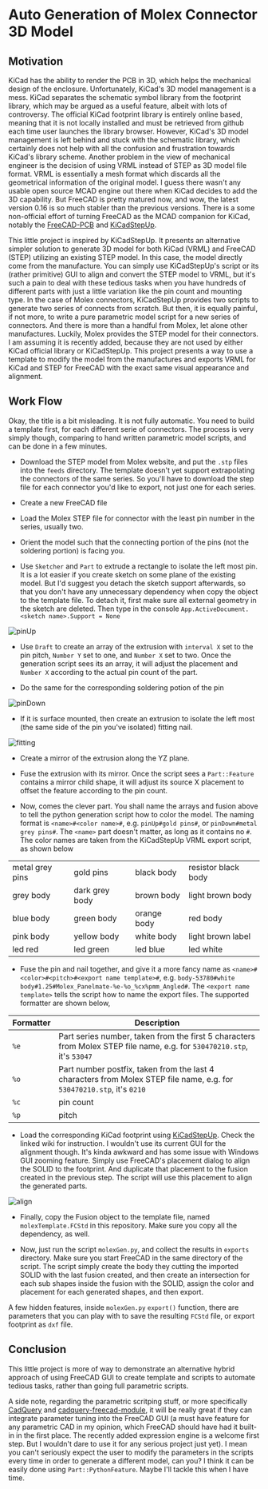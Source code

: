 # Auto Generation of Molex Connector 3D Model

## Motivation 

KiCad has the ability to render the PCB in 3D, which helps the mechanical design of the enclosure. Unfortunately, KiCad's 3D model management is a mess. KiCad separates the schematic symbol library from the footprint library, which may be argued as a useful feature, albeit with lots of controversy. The official KiCad footprint library is entirely online based, meaning that it is not locally installed and must be retrieved from github each time user launches the library browser. However, KiCad's 3D model management is left behind and stuck with the schematic library, which certainly does not help with all the confusion and frustration towards KiCad's library scheme. Another problem in the view of mechanical engineer is the decision of using VRML instead of STEP as 3D model file format. VRML is essentially a mesh format which discards all the geometrical information of the original model. I guess there wasn't any usable open source MCAD engine out there when KiCad decides to add the 3D capability. But FreeCAD is pretty matured now, and wow, the latest version 0.16 is so much stabler than the previous versions. There is a some non-official effort of turning FreeCAD as the MCAD companion for KiCad, notably the [FreeCAD-PCB](https://sourceforge.net/projects/eaglepcb2freecad/) and [KiCadStepUp](https://sourceforge.net/p/kicadstepup/wiki/Home/).

This little project is inspired by KiCadStepUp. It presents an alternative simpler solution to generate 3D model for both KiCad (VRML) and FreeCAD (STEP) utilizing an existing STEP model. In this case, the model directly come from the manufacture. You can simply use KiCadStepUp's script or its (rather primitive) GUI to align and convert the STEP model to VRML, but it's such a pain to deal with these tedious tasks when you have hundreds of different parts with just a little variation like the pin count and mounting type. In the case of Molex connectors, KiCadStepUp provides two scripts to generate two series of connects from scratch. But then, it is equally painful, if not more, to write a pure parametric model script for a new series of connectors. And there is more than a handful from Molex, let alone other manufactures. Luckily, Molex provides the STEP model for their connectors. I am assuming it is recently added, because they are not used by either KiCad official library or KiCadStepUp. This project presents a way to use a template to modify the model from the manufactures and exports VRML for KiCad and STEP for FreeCAD with the exact same visual appearance and alignment. 

## Work Flow

Okay, the title is a bit misleading. It is not fully automatic. You need to build a template first, for each different serie of connectors. The process is very simply though, comparing to hand written parametric model scripts, and can be done in a few minutes. 

* Download the STEP model from Molex website, and put the `.stp` files into the `feeds` directory. The template doesn't yet support extrapolating the connectors of the same series. So you'll have to download the step file for each connector you'd like to export, not just one for each series.

* Create a new FreeCAD file

* Load the Molex STEP file for connector with the least pin number in the series, usually two.

* Orient the model such that the connecting portion of the pins (not the soldering portion) is facing you. 

* Use `Sketcher` and `Part` to extrude a rectangle to isolate the left most pin. It is a lot easier if you create sketch on some plane of the existing model. But I'd suggest you detach the sketch support afterwards, so that you don't have any unnecessary dependency when copy the object to the template file. To detach it, first make sure all external geometry in the sketch are deleted. Then type in the console `App.ActiveDocument.<sketch name>.Support = None`

![pinUp](images/pinUp.png)

* Use `Draft` to create an array of the extrusion with `interval X` set to the pin pitch, `Number Y` set to one, and `Number X` set to two. Once the generation script sees its an array, it will adjust the placement and `Number X` according to the actual pin count of the part.

* Do the same for the corresponding soldering potion of the pin

![pinDown](images/pinDown.png)

* If it is surface mounted, then create an extrusion to isolate the left most (the same side of the pin you've isolated) fitting nail.

![fitting](images/fitting.png)

* Create a mirror of the extrusion along the YZ plane.

* Fuse the extrusion with its mirror. Once the script sees a `Part::Feature` contains a mirror child shape, it will adjust its source X placement to offset the feature according to the pin count.

* Now, comes the clever part. You shall name the arrays and fusion above to tell the python generation script how to color the model. The naming format is `<name>#<color name>#`, e.g. `pinUp#gold pins#`, or `pinDown#metal grey pins#`. The `<name>` part doesn't matter, as long as it contains no `#`. The color names are taken from the KiCadStepUp VRML export script, as shown below

| | | | |
|---|---|---|---|
| metal grey pins | gold pins |  black body | resistor black body |
| grey body | dark grey body | brown body | light brown body |
| blue body | green body | orange body | red body |
| pink body | yellow body | white body | light brown label |
| led red | led green | led blue | led white |


* Fuse the pin and nail together, and give it a more fancy name as `<name>#<color>#<pitch>#<export name template>#`, e.g. `body-53780#white body#1.25#Molex_Panelmate-%e-%o_%cx%pmm_Angled#`. The `<export name template>` tells the script how to name the export files. The supported formatter are shown below,

Formatter | Description
--- | ---
`%e` | Part series number, taken from the first 5 characters from Molex STEP file name, e.g. for `530470210.stp`, it's `53047`
`%o` | Part number postfix, taken from the last 4 characters from Molex STEP file name, e.g. for `530470210.stp`, it's `0210`
`%c` | pin count
`%p` | pitch


* Load the corresponding KiCad footprint using [KiCadStepUp](https://sourceforge.net/p/kicadstepup/wiki/Home/). Check the linked wiki for instruction. I wouldn't use its current GUI for the alignment though. It's kinda awkward and has some issue with Windows GUI zooming feature. Simply use FreeCAD's placement dialog to align the SOLID to the footprint. And duplicate that placement to the fusion created in the previous step. The script will use this placement to align the generated parts.

![align](images/align.png)

* Finally, copy the Fusion object to the template file, named `molexTemplate.FCStd` in this repository. Make sure you copy all the dependency, as well.

* Now, just run the script `molexGen.py`, and collect the results in `exports` directory. Make sure you start FreeCAD in the same directory of the script. The script simply create the body they cutting the imported SOLID with the last fusion created, and then create an intersection for each sub shapes inside the fusion with the SOLID, assign the color and placement for each generated shapes, and then export.

A few hidden features, inside `molexGen.py` `export()` function, there are parameters that you can play with to save the resulting `FCStd` file, or export footprint as `dxf` file.


## Conclusion

This little project is more of way to demonstrate an alternative hybrid approach of using FreeCAD GUI to create template and scripts to automate tedious tasks, rather than going full parametric scripts. 

A side note, regarding the parametric scritping stuff, or more specifically [CadQuery](http://parametricparts.com/docs/cadquerybasics.html) and [cadquery-freecad-module](https://github.com/jmwright/cadquery-freecad-module), it will be really great if they can integrate parameter tuning into the FreeCAD GUI (a must have feature for any parametric CAD in my opinion, which FreeCAD should have had it built-in in the first place. The recently added expression engine is a welcome first step. But I wouldn't dare to use it for any serious project just yet). I mean you can't seriously expect the user to modify the parameters in the scripts every time in order to generate a different model, can you? I think it can be easily done using `Part::PythonFeature`. Maybe I'll tackle this when I have time.

